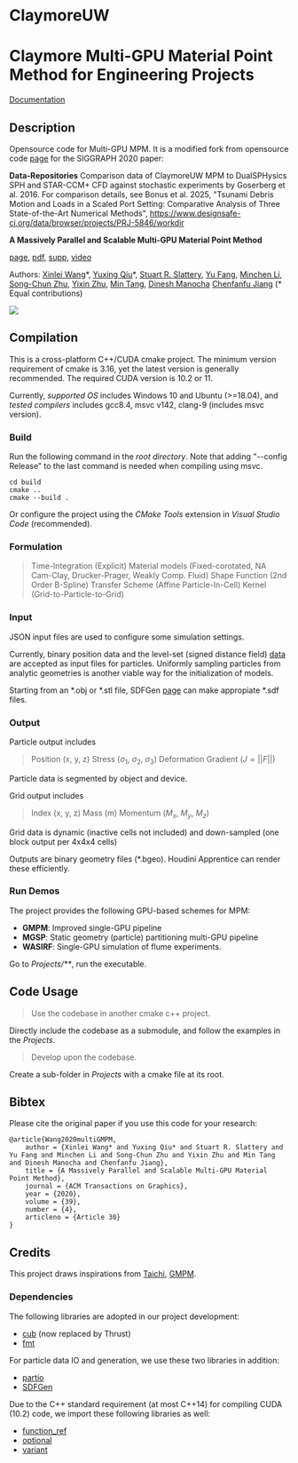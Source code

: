 # ClaymoreUW
# Claymore Multi-GPU Material Point Method for Engineering Projects

<div align="left">
    <a href="https://claymore.readthedocs.io/en/latest/"> Documentation </a>
</div>

## Description

Opensource code for Multi-GPU MPM. It is a modified fork from opensource code [page](https://github.com/penn-graphics-research/claymore) for the SIGGRAPH 2020 paper:

**Data-Repositories**
Comparison data of ClaymoreUW MPM to DualSPHysics SPH and STAR-CCM+ CFD against stochastic experiments by Goserberg et al. 2016. For comparison details, see Bonus et al. 2025, "Tsunami Debris Motion and Loads in a Scaled Port Setting: Comparative Analysis of Three State-of-the-Art Numerical Methods", 
https://www.designsafe-ci.org/data/browser/projects/PRJ-5846/workdir

**A Massively Parallel and Scalable Multi-GPU Material Point Method** 

[page](https://sites.google.com/view/siggraph2020-multigpu)\, [pdf](https://www.seas.upenn.edu/~cffjiang/research/wang2020multigpu/wang2020multigpu.pdf)\, [supp](https://www.seas.upenn.edu/~cffjiang/research/wang2020multigpu/supp.pdf)\, [video](https://vimeo.com/414136257)

Authors:
[Xinlei Wang](https://github.com/littlemine)\*, 
[Yuxing Qiu](https://yuxingqiu.github.io/)\*, 
[Stuart R. Slattery](https://www.ornl.gov/staff-profile/stuart-r-slattery), 
[Yu Fang](http://squarefk.com/), 
[Minchen Li](https://www.seas.upenn.edu/~minchenl/), 
[Song-Chun Zhu](http://www.stat.ucla.edu/~sczhu/), 
[Yixin Zhu](https://yzhu.io/), 
[Min Tang](https://min-tang.github.io/home/), 
[Dinesh Manocha](https://www.cs.umd.edu/people/dmanocha)
[Chenfanfu Jiang](https://www.seas.upenn.edu/~cffjiang/)
(* Equal contributions)

<p float="left">
<img src="Clips/examples.jpg" />
</p>



<!--
<p float="left">
<img src="Data/Clips/faceless.gif" height="128px"/>
<img src="Data/Clips/flow.gif" height="128px"/>
<img src="Data/Clips/chains.gif" height="128px"/>
<img src="Data/Clips/cat.gif" height="128px"/>
</p>
-->

## Compilation
This is a cross-platform C++/CUDA cmake project. The minimum version requirement of cmake is 3.16, yet the latest version is generally recommended. The required CUDA version is 10.2 or 11.

Currently, *supported OS* includes Windows 10 and Ubuntu (>=18.04), and *tested compilers* includes gcc8.4, msvc v142, clang-9 (includes msvc version). 

### Build
Run the following command in the *root directory*. Note that adding "--config Release" to the last command is needed when compiling using msvc.
```mkdir build
cd build
cmake ..
cmake --build .
```

Or configure the project using the *CMake Tools* extension in *Visual Studio Code* (recommended).

### Formulation

> Time-Integration (Explicit)
> Material models (Fixed-corotated, NA Cam-Clay, Drucker-Prager, Weakly Comp. Fluid)
> Shape Function (2nd Order B-Spline)
> Transfer Scheme (Affine Particle-In-Cell)
> Kernel (Grid-to-Particle-to-Grid)

### Input

JSON input files are used to configure some simulation settings.

Currently, binary position data and the level-set (signed distance field) [data](https://github.com/littlemine/Data) are accepted as input files for particles. Uniformly sampling particles from analytic geometries is another viable way for the initialization of models.

Starting from an \*.obj or \*.stl file, SDFGen [page](https://github.com/wdas/SDFGen) can make appropiate \*.sdf files. 

### Output

Particle output includes 
> Position (x, y, z)
> Stress ($\sigma_{1}$, $\sigma_{2}$, $\sigma_{3}$)
> Deformation Gradient ($J = ||F||$)

Particle data is segmented by object and device.

Grid output includes
> Index (x, y, z)
> Mass (m)
> Momentum ($M_{x}$, $M_{y}$, $M_{z}$)

Grid data is dynamic (inactive cells not included) and down-sampled (one block output per 4x4x4 cells)

Outputs are binary geometry files (\*.bgeo). Houdini Apprentice can render these efficiently.


### Run Demos
The project provides the following GPU-based schemes for MPM:
- **GMPM**: Improved single-GPU pipeline
- **MGSP**: Static geometry (particle) partitioning multi-GPU pipeline
- **WASIRF**: Single-GPU simulation of flume experiments. 
<!--
- dynamic spatial partitioning multi-GPU pipeline
-->

Go to *Projects/\*\**, run the executable.

## Code Usage
> Use the codebase in another cmake c++ project.

Directly include the codebase as a submodule, and follow the examples in the *Projects*.

> Develop upon the codebase.

Create a sub-folder in *Projects* with a cmake file at its root.

## Bibtex

Please cite the original paper if you use this code for your research: 
```
@article{Wang2020multiGMPM,
    author = {Xinlei Wang* and Yuxing Qiu* and Stuart R. Slattery and Yu Fang and Minchen Li and Song-Chun Zhu and Yixin Zhu and Min Tang and Dinesh Manocha and Chenfanfu Jiang},
    title = {A Massively Parallel and Scalable Multi-GPU Material Point Method},
    journal = {ACM Transactions on Graphics},
    year = {2020},
    volume = {39},
    number = {4},
    articleno = {Article 30}
}
```

## Credits
This project draws inspirations from [Taichi](https://github.com/taichi-dev/taichi), [GMPM](https://github.com/kuiwuchn/GPUMPM).



### Dependencies
The following libraries are adopted in our project development:

- [cub](http://nvlabs.github.io/cub/) (now replaced by Thrust)
- [fmt](https://fmt.dev/latest/index.html)

For particle data IO and generation, we use these two libraries in addition:

- [partio](http://partio.us/)
- [SDFGen](https://github.com/christopherbatty/SDFGen)

Due to the C++ standard requirement (at most C++14) for compiling CUDA (10.2) code, we import these following libraries as well:

- [function_ref](https://github.com/TartanLlama/function_ref)
- [optional](https://github.com/TartanLlama/optional)
- [variant](https://github.com/mpark/variant)
